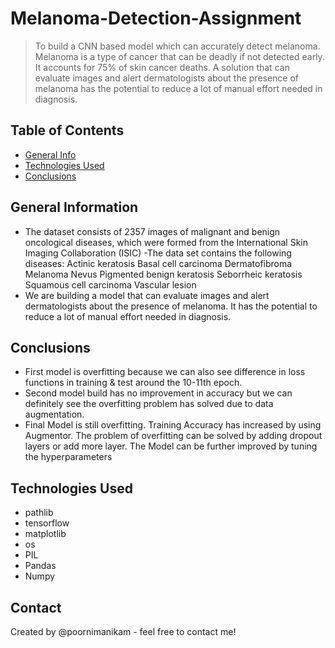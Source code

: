 # Melanoma-Detection-Assignment

>To build a CNN based model which can accurately detect melanoma. Melanoma is a type of cancer that can be deadly if not detected early. 
It accounts for 75% of skin cancer deaths.
A solution that can evaluate images and alert dermatologists about the presence of melanoma has the potential to reduce a lot of manual effort needed in diagnosis.


## Table of Contents
* [General Info](#general-information)
* [Technologies Used](#technologies-used)
* [Conclusions](#conclusions)

<!-- You can include any other section that is pertinent to your problem -->

## General Information
- The dataset consists of 2357 images of malignant and benign oncological diseases, which were formed from the International Skin Imaging Collaboration (ISIC)
-The data set contains the following diseases:
    Actinic keratosis
    Basal cell carcinoma
    Dermatofibroma
    Melanoma
    Nevus
    Pigmented benign keratosis
    Seborrheic keratosis
    Squamous cell carcinoma
    Vascular lesion
- We are building a model that can evaluate images and alert dermatologists about the presence of melanoma.
It has the potential to reduce a lot of manual effort needed in diagnosis.

<!-- You don't have to answer all the questions - just the ones relevant to your project. -->

## Conclusions
- First model is overfitting because we can also see difference in loss functions in training & test around the 10-11th epoch. 
- Second model build has no improvement in accuracy but we can definitely see the overfitting problem has solved due to data augmentation.
- Final Model is still overfitting.
   Training Accuracy has increased by using Augmentor.
   The problem of overfitting can be solved by adding dropout layers or add more layer.
    The Model can be further improved by tuning the hyperparameters

<!-- You don't have to answer all the questions - just the ones relevant to your project. -->


## Technologies Used
- pathlib
- tensorflow
- matplotlib
- os
- PIL
- Pandas
- Numpy


<!-- As the libraries versions keep on changing, it is recommended to mention the version of library used in this project -->


## Contact
Created by @poornimanikam - feel free to contact me!



<!-- You don't have to include all sections - just the one's relevant to your project -->
